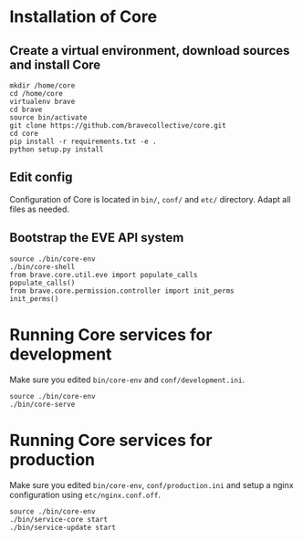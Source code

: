 # Installation of Core

## Create a virtual environment, download sources and install Core

    mkdir /home/core
    cd /home/core
    virtualenv brave
    cd brave
    source bin/activate
    git clone https://github.com/bravecollective/core.git
    cd core
    pip install -r requirements.txt -e .
    python setup.py install

## Edit config
Configuration of Core is located in ``bin/``, ``conf/`` and ``etc/`` directory.
Adapt all files as needed.

## Bootstrap the EVE API system

    source ./bin/core-env
    ./bin/core-shell
    from brave.core.util.eve import populate_calls
    populate_calls()
    from brave.core.permission.controller import init_perms
    init_perms()

# Running Core services for development
Make sure you edited ``bin/core-env`` and ``conf/development.ini``.

    source ./bin/core-env
    ./bin/core-serve

# Running Core services for production
Make sure you edited ``bin/core-env``, ``conf/production.ini`` and setup a nginx configuration using ``etc/nginx.conf.off``.

    source ./bin/core-env
    ./bin/service-core start
    ./bin/service-update start
